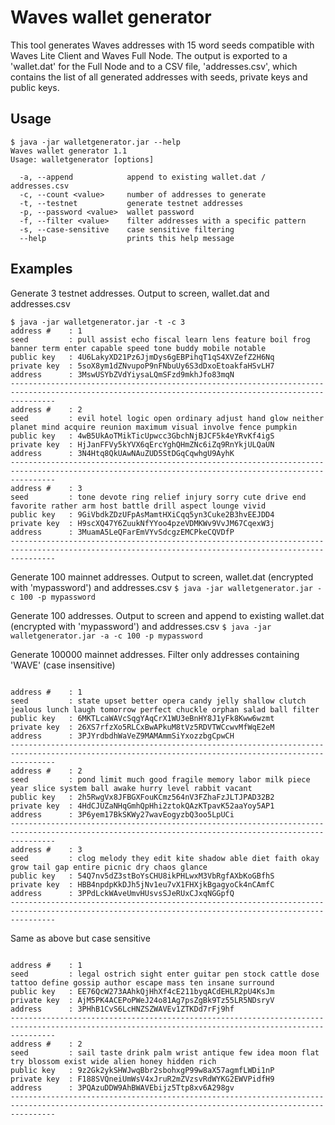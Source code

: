 # Waves wallet generator
This tool generates Waves addresses with 15 word seeds compatible with Waves Lite Client and Waves Full Node. The output is exported to a 'wallet.dat' for the Full Node and to a CSV file, 'addresses.csv', which contains the list of all generated addresses with seeds, private keys and public keys.


## Usage

```
$ java -jar walletgenerator.jar --help
Waves wallet generator 1.1
Usage: walletgenerator [options]

  -a, --append            append to existing wallet.dat / addresses.csv
  -c, --count <value>     number of addresses to generate
  -t, --testnet           generate testnet addresses
  -p, --password <value>  wallet password
  -f, --filter <value>    filter addresses with a specific pattern
  -s, --case-sensitive    case sensitive filtering
  --help                  prints this help message
```	
	
## Examples

Generate 3 testnet addresses. Output to screen, wallet.dat and addresses.csv
```
$ java -jar walletgenerator.jar -t -c 3
address #    : 1
seed         : pull assist echo fiscal learn lens feature boil frog banner term enter capable speed tone buddy mobile notable
public key   : 4U6LakyXD21Pz6JjmDys6gEBPihqT1qS4XVZefZ2H6Nq
private key  : 5soX8ym1dZNvupoP9nFNbuUy6S3dDxoEtoakfaHSvLH7
address      : 3MswUSYbZVdYiysaLQmSFzd9mkhJfo83mqN
------------------------------------------------------------------------------------------------------------------------------------------------------
address #    : 2
seed         : evil hotel logic open ordinary adjust hand glow neither planet mind acquire reunion maximum visual involve fence pumpkin
public key   : 4wB5UkAoTMikTicUpwcc3GbchNjBJCF5k4eYRvKf4igS
private key  : HjJanFFVy5kYVX6qErcYghQHmZNc6iZq9RnYkjULQaUN
address      : 3N4Htq8QkUAwNAuZUD5StDGqCqwhgU9AyhK
------------------------------------------------------------------------------------------------------------------------------------------------------
address #    : 3
seed         : tone devote ring relief injury sorry cute drive end favorite rather arm host battle drill aspect lounge vivid
public key   : 9GiVbdkZDzUFpAsMamtHXiCqq5yn3Cuke2B3hvEEJDD4
private key  : H9scXQ47Y6ZuukNfYYoo4pzeVDMKWv9VvJM67CqexW3j
address      : 3MuamA5LeQFarEmVYvSdcgzEMCPkeCQVDfP
------------------------------------------------------------------------------------------------------------------------------------------------------
```

Generate 100 mainnet addresses. Output to screen, wallet.dat (encrypted with 'mypassword') and addresses.csv
```$ java -jar walletgenerator.jar -c 100 -p mypassword  ```

Generate 100 addresses. Output to screen and append to existing wallet.dat (encrypted with 'mypassword') and addresses.csv
```$ java -jar walletgenerator.jar -a -c 100 -p mypassword  ```

Generate 100000 mainnet addresses. Filter only addresses containing 'WAVE' (case insensitive)

```$ java -jar walletgenerator.jar -c 100000 -f WAVES   

address #    : 1
seed         : state upset better opera candy jelly shallow clutch jealous lunch laugh tomorrow perfect chuckle orphan salad ball filter
public key   : 6MKTLcaWAVcSqgYAqCrX1WU3eBnHY8J1yFk8Kww6wzmt
private key  : 26XS7rfzXo5RLCxBwAPkuM8tVz5RDVTWCcwvMfWqE2eM
address      : 3PJYrdbdhWaVeZ9MAMAmmSiYxozzbgCpwCH
------------------------------------------------------------------------------------------------------------------------------------------------------
address #    : 2
seed         : pond limit much good fragile memory labor milk piece year slice system ball awake hurry level rabbit vacant
public key   : 2h5RwgVx8JFBGXFouKCmz564nV3FZhaFzJLTJPAD32B2
private key  : 4HdCJUZaNHqGmhQpHhi2ztokQAzKTpavK52aaYoy5AP1
address      : 3P6yem17BkSKWy27wavEogyzbQ3oo5LpUCi
------------------------------------------------------------------------------------------------------------------------------------------------------
address #    : 3
seed         : clog melody they edit kite shadow able diet faith okay grow tail gap entire picnic dry chaos glance
public key   : 54Q7nv5dZ3stBoYsCHU8ikPHLwxM3VbRgfAXbKoGBfhS
private key  : HBB4npdpKkDJh5jNv1eu7vX1FHXjkBgagyoCk4nCAmfC
address      : 3PPdLckWAveUmvHUsvsSJeRUxCJxqNGGpfQ
------------------------------------------------------------------------------------------------------------------------------------------------------
```

Same as above but case sensitive
```$ java -jar walletgenerator.jar -c 100000 -p mypassword -f WAVE -s  

address #    : 1
seed         : legal ostrich sight enter guitar pen stock cattle dose tattoo define gossip author escape mass ten insane surround
public key   : EE76QcW273AAhkQjHhXf4cE211byqACdEHLR2pU4KsJm
private key  : AjM5PK4ACEPoPWeJ24o81Ag7psZgBk9Tz55LR5NDsryV
address      : 3PHhB1CvS6LcHNZSZWAVEv1ZTKDd7rFj9hf
------------------------------------------------------------------------------------------------------------------------------------------------------
address #    : 2
seed         : sail taste drink palm wrist antique few idea moon flat try blossom exist wide alien honey hidden rich
public key   : 9z2Gk2ykSHWJwqBbr2sbohxgP99w8aX57agmfLWDi1nP
private key  : F188SVQneiUmWsV4xJruR2mZVzsvRdWYKG2EWVPidfH9
address      : 3PQAzuDDW9AhBWAVEbijz5Ttp8xv6A298gv
------------------------------------------------------------------------------------------------------------------------------------------------------
```